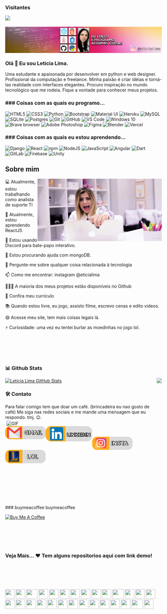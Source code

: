 ### Visitantes 
![](https://visitor-badge.glitch.me/badge?page_id=eticialima)
<br><br>
<a href="https://www.youtube.com/channel/UC8l8MDmyR8R5_j69txePZgg"><img align="center" src="https://github.com/eticialima/eticialima/blob/main/bg.jpg"/></a>
 
### Olá 👋 Eu sou Leticia Lima.
 
Uma estudante e apaixonada por desenvolver em python e web designer. Profissional da computação e freelance. Minha paixão é criar idéias e torná-las realidade com interfaces elegantes. Procuro inspiração no mundo tecnológico que me rodeia. Fique a vontade para conhecer meus projetos.
 
<h3>### Coisas com as quais eu programo...</h3>
<p> 
  <img alt="HTML5" src="https://img.shields.io/badge/html5%20-%23E34F26.svg?&style=for-the-badge&logo=html5&logoColor=white"/>
  <img alt="CSS3" src="https://img.shields.io/badge/css3%20-%231572B6.svg?&style=for-the-badge&logo=css3&logoColor=white"/>
  <img alt="Python" src="https://img.shields.io/badge/python%20-%2314354C.svg?&style=for-the-badge&logo=python&logoColor=white"/>
  <img alt="Bootstrap" src="https://img.shields.io/badge/bootstrap%20-%23563D7C.svg?&style=for-the-badge&logo=bootstrap&logoColor=white"/> 
  <img alt="Material UI" src="https://img.shields.io/badge/material%20ui%20-%230081CB.svg?&style=for-the-badge&logo=material-ui&logoColor=white"/>
  <img alt="Heroku" src="https://img.shields.io/badge/heroku%20-%23430098.svg?&style=for-the-badge&logo=heroku&logoColor=white"/> 
  <img alt="MySQL" src="https://img.shields.io/badge/mysql-%2300f.svg?&style=for-the-badge&logo=mysql&logoColor=white"/>
  <img alt="SQLite" src ="https://img.shields.io/badge/sqlite-%2307405e.svg?&style=for-the-badge&logo=sqlite&logoColor=white"/> 
  <img alt="Postgres" src ="https://img.shields.io/badge/postgres-%23316192.svg?&style=for-the-badge&logo=postgresql&logoColor=white"/> 
  <img alt="Git" src="https://img.shields.io/badge/git%20-%23F05033.svg?&style=for-the-badge&logo=git&logoColor=white"/>
  <img alt="GitHub" src="https://img.shields.io/badge/github%20-%23121011.svg?&style=for-the-badge&logo=github&logoColor=white"/> 
  <img alt="VS Code" src="http://img.shields.io/badge/-VS%20Code-007ACC?style=for-the-badge&logo=github&logoColor=white" />  
  <img alt="Windows 10" src="https://img.shields.io/badge/Windows-0078D6?style=for-the-badge&logo=windows&logoColor=white" /> 
  <img alt="Brave browser" src="https://img.shields.io/badge/-Brave_Browser-FB542B?style=for-the-badge&logo=windows&logoColor=white" />
  <img alt="Adobe Photoshop" src="https://img.shields.io/badge/adobe%20photoshop%20-%2331A8FF.svg?&style=for-the-badge&logo=adobe%20photoshop&logoColor=white"/>
  <img alt="Figma" src="https://img.shields.io/badge/figma%20-%23F24E1E.svg?&style=for-the-badge&logo=figma&logoColor=white"/>
  <img alt="Blender" src="https://img.shields.io/badge/blender%20-%23F5792A.svg?&style=for-the-badge&logo=blender&logoColor=white"/>
  <img alt="Vercel" src="https://img.shields.io/badge/vercel%20-%23000000.svg?&style=for-the-badge&logo=vercel&logoColor=white"/>
  
</p>

<h3>### Coisas com as quais eu estou aprendendo...</h3>
<p>  
 <img alt="Django" src="https://img.shields.io/badge/django%20-%23092E20.svg?&style=for-the-badge&logo=django&logoColor=white"/> 
  <img alt="React" src="https://img.shields.io/badge/react%20-%2320232a.svg?&style=for-the-badge&logo=react&logoColor=%2361DAFB"/> 
  <img alt="npm" src="https://img.shields.io/badge/-NPM-CB3837?style=for-the-badge&logo=vercel&logoColor=white" />
  <img alt="NodeJS" src="https://img.shields.io/badge/node.js%20-%2343853D.svg?&style=for-the-badge&logo=node.js&logoColor=white"/> 
  <img alt="JavaScript" src="https://img.shields.io/badge/javascript%20-%23323330.svg?&style=for-the-badge&logo=javascript&logoColor=%23F7DF1E"/> 
  <img alt="Angular" src="https://img.shields.io/badge/angular%20-%23DD0031.svg?&style=for-the-badge&logo=angular&logoColor=white"/> 
  <img alt="Dart" src="https://img.shields.io/badge/dart-%230175C2.svg?&style=for-the-badge&logo=dart&logoColor=white"/>
  <img alt="GitLab" src="https://img.shields.io/badge/gitlab%20-%23181717.svg?&style=for-the-badge&logo=gitlab&logoColor=white"/> 
  <img alt="Firebase" src="https://img.shields.io/badge/firebase%20-%23039BE5.svg?&style=for-the-badge&logo=firebase"/>
  <img alt="Unity" src="https://img.shields.io/badge/unity%20-%23000000.svg?&style=for-the-badge&logo=unity&logoColor=white"/>
</p>
<!--https://github.com/Ileriayo/markdown-badges -->
 
## Sobre mim
<a href="#"><img align="right" src="https://raw.githubusercontent.com/eticialima/eticialima/main/bg1.gif" width="400 " height="200" /></a>

<p>💻 Atualmente, estou trabalhando como analista de suporte TI</p>
<p>🌱 Atualmente, estou aprendendo ReactJS</p>
<p>👯 Estou usando Discord para bate-papo interativo.</p>
<p>🤔 Estou procurando ajuda com mongoDB. </p>
<p>💬 Pergunte-me sobre qualquer coisa relacionada à tecnologia</p>
<p>📫 Como me encontrar: instagram @eticialima</p> 
<p>👨🏻‍💻 A maioria dos meus projetos estão disponíveis no Github </p>  
<p>📝 Confira meu currículo</p> 
<p>📚 Quando estou livre, eu jogo, assisto filme, escrevo cenas e edito videos.</p> 
<p>😄 Acesse meu site, tem mais coisas legais lá.</p>
<p>⚡ Curiosidade: uma vez eu tentei burlar as moedinhas no jogo lol. </p>
<br><br> 
<br><br>

### 📊 Github Stats
 
<a href="https://github.com/eticialima/eticialima">
  <img height="137px" src="https://github-readme-stats.vercel.app/api/top-langs/?username=eticialima&hide=html&hide_title=true&hide_border=true&layout=compact&langs_count=7&exclude_repo=comp426,Redventures-Movie-Quotes&text_color=000&icon_color=fff&bg_color=0,52fa5a,4dfcff,c64dff&theme=graywhite" alt="Leticia Lima GitHub Stats" />
</a> 
<a href="https://github.com/eticialima/eticialima">
  <img height="137px" align="right" src="https://github-readme-stats.vercel.app/api?username=eticialima&hide_title=true&hide_border=true&show_icons=true&include_all_commits=true&count_private=true&line_height=21&text_color=000&icon_color=000&bg_color=0,ea6161,ffc64d,fffc4d,52fa5a&theme=graywhite" />
</a>
  
 
 
### 🛠️ Contato
 
<img hight="400" width="500" alt="GIF" align="right" src="https://raw.githubusercontent.com/eticialima/eticialima/main/bg2.gif">

Para falar comigo tem que doar um café. (brincadeira eu nao gosto de café) 
Me siga nas redes sociais e me mande uma mensagem que eu respondo. tmj. 😉.

<a href="mailto:leticialimacgi@gmail.com">
 <img align="left" alt="Gmail" width="130" hight="100" src="https://github.com/eticialima/eticialima/blob/main/gmail.jpg" />
</a>
<a href="https://www.linkedin.com/in/leticiarenata/">
  <img align="left" alt="Linkedin" width="150" hight="100" src="https://github.com/eticialima/eticialima/blob/main/linkedin.jpg" />
</br>
</br> 
</a>
<a href="https://www.instagram.com/eticialima">
  <img align="left" alt=" instagram" width="130" hight="100" src="https://github.com/eticialima/eticialima/blob/main/instagram.jpg" />
</a>
<a href="https://lolprofile.net/pt/summoner/br/DamaDeCopas">
  <img align="left" alt="lol" width="130" hight="100" src="https://github.com/eticialima/eticialima/blob/main/league.jpg" />
</a><br><br> 
<br><br><br><br> 
<br><br><br><br> 
<br><br>





<p>
###  buymeacoffee buymeacoffee
 
<a  href="https://www.buymeacoffee.com/leticialima" target="_blank"><img  src="https://cdn.buymeacoffee.com/buttons/default-red.png" alt="Buy Me A Coffee" height="40" width="170" ></a>
</p><br><br> 
<br><br>
 



 
### Veja Mais... ❤️ Tem alguns repositorios aqui com link demo! 
 



 
<br><br>
<br><br>

<div >
    <img src="https://cultofthepartyparrot.com/parrots/hd/githubparrot.gif" width="30" height="30"/>
    <img src="https://cultofthepartyparrot.com/flags/hd/indiaparrot.gif" width="30" height="30"/>
    <img src="https://cultofthepartyparrot.com/parrots/asyncparrot.gif" width="36" height="30"/>
    <img src="https://cultofthepartyparrot.com/parrots/exceptionallyfastparrot.gif" width="30" height="30"/>
    <img src="https://cultofthepartyparrot.com/parrots/hd/60fpsparrot.gif" width="30" height="30"/>
    <img src="https://cultofthepartyparrot.com/parrots/hd/jumpingparrot.gif" width="30" height="30"/>
    <img src="https://cultofthepartyparrot.com/parrots/hd/opensourceparrot.gif" width="30" height="30"/>
    <img src="https://cultofthepartyparrot.com/parrots/hd/dealwithitnowparrot.gif" width="30" height="30"/>
    <img src="https://cultofthepartyparrot.com/parrots/hd/hypnoparrotlight.gif" width="30" height="30"/>
    <img src="https://cultofthepartyparrot.com/parrots/databaseparrot.gif" width="30" height="30"/>
    <img src="https://cultofthepartyparrot.com/parrots/fixparrot.gif" width="36" height="30"/>
    <img src="https://cultofthepartyparrot.com/parrots/hd/laptop_parrot.gif" width="30" height="30"/>
    <img src="https://cultofthepartyparrot.com/parrots/hd/spinningparrot.gif" width="30" height="30"/>
    <img src="https://cultofthepartyparrot.com/parrots/hd/levitationparrot.gif" width="30" height="30"/>
    <img src="https://cultofthepartyparrot.com/parrots/hd/meldparrot.gif" width="30" height="30"/>
    <img src="https://cultofthepartyparrot.com/parrots/slomoparrot.gif" width="30" height="30"/>
    <img src="https://cultofthepartyparrot.com/parrots/hd/moonwalkingparrot.gif" width="30" height="30"/>
    <img src="https://cultofthepartyparrot.com/parrots/hd/stableparrot.gif" width="30" height="30"/>
    <img src="https://cultofthepartyparrot.com/parrots/hd/scienceparrot.gif" width="30" height="30"/>
    <img src="https://cultofthepartyparrot.com/parrots/hd/pirateparrot.gif" width="30" height="30"/>
    <img src="https://cultofthepartyparrot.com/parrots/hd/footballparrot.gif" width="30" height="30"/>
    <img src="https://cultofthepartyparrot.com/parrots/hd/illuminatiparrot.gif" width="30" height="30"/>
    <img src="https://cultofthepartyparrot.com/parrots/hd/hypnoparrotdark.gif" width="30" height="30"/>
    <img src="https://cultofthepartyparrot.com/parrots/hd/mustacheparrot.gif" width="30" height="30"/>
    <img src="https://cultofthepartyparrot.com/parrots/hd/githubparrot.gif" width="30" height="30"/>
    <img src="https://cultofthepartyparrot.com/flags/hd/indiaparrot.gif" width="30" height="30"/>
    <img src="https://cultofthepartyparrot.com/parrots/asyncparrot.gif" width="36" height="30"/>
    <img src="https://cultofthepartyparrot.com/parrots/exceptionallyfastparrot.gif" width="30" height="30"/>
</div>
 
 
